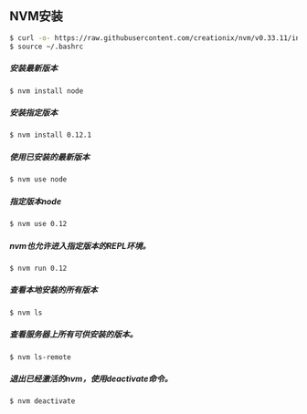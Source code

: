## NVM安装
```sh
$ curl -o- https://raw.githubusercontent.com/creationix/nvm/v0.33.11/install.sh | bash
$ source ~/.bashrc
```
##### 安装最新版本
```sh
$ nvm install node
```

##### 安装指定版本
```sh
$ nvm install 0.12.1
```

##### 使用已安装的最新版本
```sh
$ nvm use node
```

##### 指定版本node
```sh
$ nvm use 0.12
```

##### nvm也允许进入指定版本的REPL环境。
```sh
$ nvm run 0.12
```

##### 查看本地安装的所有版本
```sh
$ nvm ls
```

##### 查看服务器上所有可供安装的版本。
```sh
$ nvm ls-remote
```

##### 退出已经激活的nvm，使用deactivate命令。
```sh
$ nvm deactivate
```